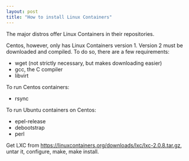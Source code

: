 ```yaml
---
layout: post
title: "How to install Linux Containers"
---
```


The major distros offer Linux Containers in their repositories. 

Centos, however, only has Linux Containers version 1. Version 2 must be downloaded and compiled. 
To do so, there are a few requirements:
* wget (not strictly necessary, but makes downloading easier)
* gcc, the C compiler
* libvirt

To run Centos containers:

* rsync

To run Ubuntu containers on Centos:

* epel-release
* debootstrap
* perl

Get LXC from https://linuxcontainers.org/downloads/lxc/lxc-2.0.8.tar.gz, 
untar it, configure, make, make install.
